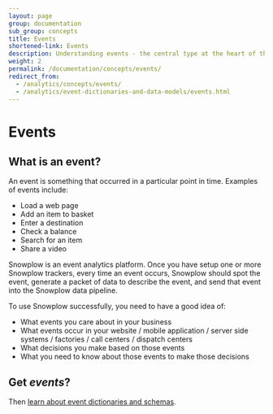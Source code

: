 ```yaml
---
layout: page
group: documentation
sub_group: concepts
title: Events
shortened-link: Events
description: Understanding events - the central type at the heart of the Snowplow platform
weight: 2
permalink: /documentation/concepts/events/
redirect_from:
  - /analytics/concepts/events/
  - /analytics/event-dictionaries-and-data-models/events.html
---
```


# Events

## What is an event?

An event is something that occurred in a particular point in time. Examples of events include:

* Load a web page
* Add an item to basket
* Enter a destination
* Check a balance
* Search for an item
* Share a video

Snowplow is an event analytics platform. Once you have setup one or more Snowplow trackers, every time an event occurs, Snowplow should spot the event, generate a packet of data to describe the event, and send that event into the Snowplow data pipeline.

To use Snowplow successfully, you need to have a good idea of:

* What events you care about in your business
* What events occur in your website / mobile application / server side systems / factories / call centers / dispatch centers
* What decisions you make based on those events
* What you need to know about those events to make those decisions

## Get *events*?

Then [learn about event dictionaries and schemas](../event-dictionaries-and-schemas).
